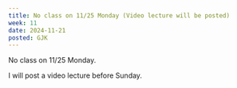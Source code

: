 ```yaml
---
title: No class on 11/25 Monday (Video lecture will be posted)
week: 11
date: 2024-11-21
posted: GJK
---
```


No class on 11/25 Monday.

I will post a video lecture before Sunday.